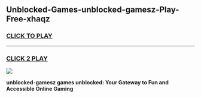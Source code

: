 
## Unblocked-Games-unblocked-gamesz-Play-Free-xhaqz
<h3>
<a href="https://premium76.site?title=unblocked-gamesz&ref=18A1">CLICK TO PLAY</a></h3>
<hr>

<h3>
<a href="https://premium76.site?title=unblocked-gamesz&ref=18A1">CLICK 2 PLAY</a>
  
</h3>

<a href="https://premium76.site?title=unblocked-gamesz&ref=18A1"><img src="https://clearcache.store/games.png"></a>


**unblocked-gamesz games unblocked: Your Gateway to Fun and Accessible Online Gaming**

